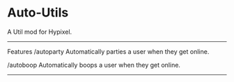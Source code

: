 # Auto-Utils

A Util mod for Hypixel.

---

Features /autoparty <username> Automatically parties a user when they get online.

/autoboop <username> Automatically boops a user when they get online.

---
